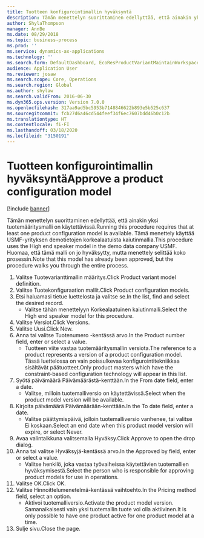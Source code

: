```yaml
---
title: Tuotteen konfigurointimallin hyväksyntä
description: Tämän menettelyn suorittaminen edellyttää, että ainakin yksi tuotemääritysmalli on käytettävissä.
author: ShylaThompson
manager: AnnBe
ms.date: 08/29/2018
ms.topic: business-process
ms.prod: ''
ms.service: dynamics-ax-applications
ms.technology: ''
ms.search.form: DefaultDashboard, EcoResProductVariantMaintainWorkspace, PCProductConfigurationModelListPage, PCProductModelVersion, PCApproveProductModelVersion, HcmWorkerLookUp
audience: Application User
ms.reviewer: josaw
ms.search.scope: Core, Operations
ms.search.region: Global
ms.author: shylaw
ms.search.validFrom: 2016-06-30
ms.dyn365.ops.version: Version 7.0.0
ms.openlocfilehash: 317aa9ad5bc5953b7148846622b893e5b525c637
ms.sourcegitcommit: fcb27d6a46cd544feef34f6ec7607bdd46b0c12b
ms.translationtype: HT
ms.contentlocale: fi-FI
ms.lasthandoff: 03/18/2020
ms.locfileid: "3150191"
---
```

# <a name="approve-a-product-configuration-model"></a><span data-ttu-id="03a47-103">Tuotteen konfigurointimallin hyväksyntä</span><span class="sxs-lookup"><span data-stu-id="03a47-103">Approve a product configuration model</span></span>

[!include [banner](../../includes/banner.md)]

<span data-ttu-id="03a47-104">Tämän menettelyn suorittaminen edellyttää, että ainakin yksi tuotemääritysmalli on käytettävissä.</span><span class="sxs-lookup"><span data-stu-id="03a47-104">Running this procedure requires that at least one product configuration model is available.</span></span> <span data-ttu-id="03a47-105">Tämä menettely käyttää USMF-yrityksen demotietojen korkealaatuista kaiutinmallia.</span><span class="sxs-lookup"><span data-stu-id="03a47-105">This procedure uses the High end speaker model in the demo data company USMF.</span></span> <span data-ttu-id="03a47-106">Huomaa, että tämä malli on jo hyväksytty, mutta menettely selittää koko prosessin.</span><span class="sxs-lookup"><span data-stu-id="03a47-106">Note that this model has already been approved, but the procedure walks you through the entire process.</span></span>

1. <span data-ttu-id="03a47-107">Valitse Tuotevarianttimallin määritys.</span><span class="sxs-lookup"><span data-stu-id="03a47-107">Click Product variant model definition.</span></span>
2. <span data-ttu-id="03a47-108">Valitse Tuotekonfiguraation mallit.</span><span class="sxs-lookup"><span data-stu-id="03a47-108">Click Product configuration models.</span></span>
3. <span data-ttu-id="03a47-109">Etsi haluamasi tietue luettelosta ja valitse se.</span><span class="sxs-lookup"><span data-stu-id="03a47-109">In the list, find and select the desired record.</span></span>
    * <span data-ttu-id="03a47-110">Valitse tähän menettelyyn Korkealaatuinen kaiutinmalli.</span><span class="sxs-lookup"><span data-stu-id="03a47-110">Select the High end speaker model for this procedure.</span></span>  
4. <span data-ttu-id="03a47-111">Valitse Versiot.</span><span class="sxs-lookup"><span data-stu-id="03a47-111">Click Versions.</span></span>
5. <span data-ttu-id="03a47-112">Valitse Uusi.</span><span class="sxs-lookup"><span data-stu-id="03a47-112">Click New.</span></span>
6. <span data-ttu-id="03a47-113">Anna tai valitse Tuotenumero -kentässä arvo.</span><span class="sxs-lookup"><span data-stu-id="03a47-113">In the Product number field, enter or select a value.</span></span>
    * <span data-ttu-id="03a47-114">Tuotteen viite vastaa tuotemääritysmallin versiota.</span><span class="sxs-lookup"><span data-stu-id="03a47-114">The reference to a product represents a version of a product configuration model.</span></span> <span data-ttu-id="03a47-115">Tässä luettelossa on vain poissulkevaa konfigurointitekniikkaa sisältävät päätuotteet.</span><span class="sxs-lookup"><span data-stu-id="03a47-115">Only product masters which have the constraint-based configuration technology will appear in this list.</span></span>  
7. <span data-ttu-id="03a47-116">Syötä päivämäärä Päivämäärästä-kenttään.</span><span class="sxs-lookup"><span data-stu-id="03a47-116">In the From date field, enter a date.</span></span>
    * <span data-ttu-id="03a47-117">Valitse, milloin tuotemalliversio on käytettävissä.</span><span class="sxs-lookup"><span data-stu-id="03a47-117">Select when the product model version will be available.</span></span>  
8. <span data-ttu-id="03a47-118">Kirjoita päivämäärä Päivämäärään-kenttään.</span><span class="sxs-lookup"><span data-stu-id="03a47-118">In the To date field, enter a date.</span></span>
    * <span data-ttu-id="03a47-119">Valitse päättymispäivä, jolloin tuotemalliversio vanhenee, tai valitse Ei koskaan.</span><span class="sxs-lookup"><span data-stu-id="03a47-119">Select an end date when this product model version will expire, or select Never.</span></span>  
9. <span data-ttu-id="03a47-120">Avaa valintaikkuna valitsemalla Hyväksy.</span><span class="sxs-lookup"><span data-stu-id="03a47-120">Click Approve to open the drop dialog.</span></span>
10. <span data-ttu-id="03a47-121">Anna tai valitse Hyväksyjä-kentässä arvo.</span><span class="sxs-lookup"><span data-stu-id="03a47-121">In the Approved by field, enter or select a value.</span></span>
    * <span data-ttu-id="03a47-122">Valitse henkilö, joka vastaa työvaiheissa käytettävien tuotemallien hyväksymisestä.</span><span class="sxs-lookup"><span data-stu-id="03a47-122">Select the person who is responsible for approving product models for use in operations.</span></span>  
11. <span data-ttu-id="03a47-123">Valitse OK.</span><span class="sxs-lookup"><span data-stu-id="03a47-123">Click OK.</span></span>
12. <span data-ttu-id="03a47-124">Valitse Hinnoittelumenetelmä-kentässä vaihtoehto.</span><span class="sxs-lookup"><span data-stu-id="03a47-124">In the Pricing method field, select an option.</span></span>
    * <span data-ttu-id="03a47-125">Aktivoi tuotemalliversio.</span><span class="sxs-lookup"><span data-stu-id="03a47-125">Activate the product model version.</span></span> <span data-ttu-id="03a47-126">Samanaikaisesti vain yksi tuotemallin tuote voi olla aktiivinen.</span><span class="sxs-lookup"><span data-stu-id="03a47-126">It is only possible to have one product active for one product model at a time.</span></span>  
13. <span data-ttu-id="03a47-127">Sulje sivu.</span><span class="sxs-lookup"><span data-stu-id="03a47-127">Close the page.</span></span>

